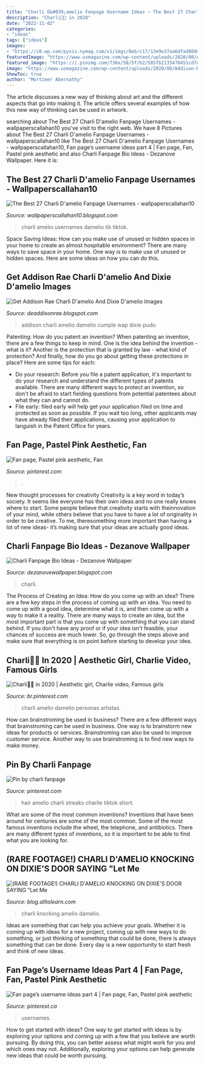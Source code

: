 ```yaml
---
title: "Charli D&#039;amelio Fanpage Username Ideas ~ The Best 27 Charli D&#039;amelio Fanpage Usernames"
description: "Charli👑🤍 in 2020"
date: "2022-11-02"
categories:
- "ideas"
tags: ["ideas"]
images:
- "https://i0.wp.com/pyxis.nymag.com/v1/imgs/8eb/c17/13e9e37aa6dfad80ddee5cb9dc6b25e4d3-charli-ig.2x.w710.jpg"
featuredImage: "https://www.usmagazine.com/wp-content/uploads/2020/08/Addison-Rae-Charli-DAmelio-and-More-of-Forbes-Highest-Earning-TikTok-Stars.jpg?quality=86&amp;strip=all"
featured_image: "https://i.pinimg.com/736x/58/5f/b2/585fb2133478451cd7ef19e0709141bd.jpg"
image: "https://www.usmagazine.com/wp-content/uploads/2020/08/Addison-Rae-Charli-DAmelio-and-More-of-Forbes-Highest-Earning-TikTok-Stars.jpg?quality=86&amp;strip=all"
ShowToc: true
author: "Mortimer Abernathy"
---
```



The article discusses a new way of thinking about art and the different aspects that go into making it. The article offers several examples of how this new way of thinking can be used in artwork.

	

		
searching about The Best 27 Charli D&#039;amelio Fanpage Usernames - wallpaperscallahan10 you've visit to the right web. We have 8 Pictures about The Best 27 Charli D&#039;amelio Fanpage Usernames - wallpaperscallahan10 like The Best 27 Charli D&#039;amelio Fanpage Usernames - wallpaperscallahan10, Fan page’s username ideas part 4 | Fan page, Fan, Pastel pink aesthetic and also Charli Fanpage Bio Ideas - Dezanove Wallpaper. Here it is:
		
    
## The Best 27 Charli D&#039;amelio Fanpage Usernames - Wallpaperscallahan10

<img loading=lazy src="https://i0.wp.com/pyxis.nymag.com/v1/imgs/8eb/c17/13e9e37aa6dfad80ddee5cb9dc6b25e4d3-charli-ig.2x.w710.jpg" onerror="this.onerror=null;this.src='https://tse1.mm.bing.net/th?id=OIP.yMxnakK5f7-0lnwi93-eogHaLH&amp;pid=15.1';" alt="The Best 27 Charli D&#039;amelio Fanpage Usernames - wallpaperscallahan10">

_Source: wallpaperscallahan10.blogspot.com_

>charli amelio usernames damelio tik tiktok. 

	

Space Saving Ideas: How can you make use of unused or hidden spaces in your home to create an almost hospitable environment?
There are many ways to save space in your home. One way is to make use of unused or hidden spaces. Here are some ideas on how you can do this.

    
## Get Addison Rae Charli D&#039;amelio And Dixie D&#039;amelio Images

<img loading=lazy src="https://www.usmagazine.com/wp-content/uploads/2020/08/Addison-Rae-Charli-DAmelio-and-More-of-Forbes-Highest-Earning-TikTok-Stars.jpg?quality=86&amp;strip=all" onerror="this.onerror=null;this.src='https://tse1.mm.bing.net/th?id=OIP.03sLSkUjgQqKDbTMgsl9YQHaHa&amp;pid=15.1';" alt="Get Addison Rae Charli D&#039;amelio And Dixie D&#039;amelio Images">

_Source: deaddisonrae.blogspot.com_

>addison charli amelio damelio cumple wap dixie pudo. 

	

Patenting: How do you patent an invention?
When patenting an invention, there are a few things to keep in mind. One is the idea behind the invention - what is it? Another is the protection that is granted by law - what kind of protection? And finally, how do you go about getting these protections in place? Here are some tips for each: 
- Do your research: Before you file a patent application, it's important to do your research and understand the different types of patents available. There are many different ways to protect an invention, so don't be afraid to start fielding questions from potential patentees about what they can and cannot do. 
- File early: filed early will help get your application filed on time and protected as soon as possible. If you wait too long, other applicants may have already filed their applications, causing your application to languish in the Patent Office for years.

    
## Fan Page, Pastel Pink Aesthetic, Fan

<img loading=lazy src="https://i.pinimg.com/originals/da/da/40/dada4060f75d0ca544ecd75fb0530262.jpg" onerror="this.onerror=null;this.src='https://tse1.mm.bing.net/th?id=OIP.8-ZSaamV6Qy_TP4axEtpWQHaDp&amp;pid=15.1';" alt="Fan page, Pastel pink aesthetic, Fan">

_Source: pinterest.com_

>. 

	

New thought processes for creativity
Creativity is a key word in today’s society. It seems like everyone has their own ideas and no one really knows where to start. Some people believe that creativity starts with theinnovation of your mind, while others believe that you have to have a lot of originality in order to be creative. To me, theresomething more important than having a lot of new ideas- it’s making sure that your ideas are actually good ideas.

    
## Charli Fanpage Bio Ideas - Dezanove Wallpaper

<img loading=lazy src="https://i.pinimg.com/736x/a0/92/94/a09294cfb9ea9014db747ad149fa1e4d.jpg" onerror="this.onerror=null;this.src='https://tse2.mm.bing.net/th?id=OIP.RYa-PKtakuwmvr5MxUqWfQHaHa&amp;pid=15.1';" alt="Charli Fanpage Bio Ideas - Dezanove Wallpaper">

_Source: dezanovewallpaper.blogspot.com_

>charli. 

	

The Process of Creating an Idea: How do you come up with an idea?
There are a few key steps in the process of coming up with an idea. You need to come up with a good idea, determine what it is, and then come up with a way to make it a reality. There are many ways to create an idea, but the most important part is that you come up with something that you can stand behind. If you don't have any proof or if your idea isn't feasible, your chances of success are much lower. So, go through the steps above and make sure that everything is on point before starting to develop your idea.

    
## Charli👑🤍 In 2020 | Aesthetic Girl, Charlie Video, Famous Girls

<img loading=lazy src="https://i.pinimg.com/736x/58/5f/b2/585fb2133478451cd7ef19e0709141bd.jpg" onerror="this.onerror=null;this.src='https://tse3.mm.bing.net/th?id=OIP.kD3EBDVcuNf3xFDx6mG_lwHaHS&amp;pid=15.1';" alt="Charli👑🤍 in 2020 | Aesthetic girl, Charlie video, Famous girls">

_Source: br.pinterest.com_

>charli amelio damelio personas artistas. 

	

How can brainstroming be used in business?
There are a few different ways that brainstroming can be used in business. One way is to brainstorm new ideas for products or services. Brainstroming can also be used to improve customer service. Another way to use brainstroming is to find new ways to make money.

    
## Pin By Charli Fanpage

<img loading=lazy src="https://i.pinimg.com/originals/b3/6e/98/b36e986d02131ab865b228a0ec822d6f.jpg" onerror="this.onerror=null;this.src='https://tse3.mm.bing.net/th?id=OIP.JLLtcLwhej9-k7pdPw_2IQHaNE&amp;pid=15.1';" alt="Pin by charli fanpage">

_Source: pinterest.com_

>hair amelio charli streaks charlie tiktok short. 

	

What are some of the most common inventions?
Inventions that have been around for centuries are some of the most common. Some of the most famous inventions include the wheel, the telephone, and antibiotics. There are many different types of inventions, so it is important to be able to find what you are looking for.

    
## (RARE FOOTAGE!) CHARLI D&#039;AMELIO KNOCKING ON DIXIE&#039;S DOOR SAYING &quot;Let Me

<img loading=lazy src="https://i.ytimg.com/vi/J4_iyOCY2x8/maxresdefault.jpg" onerror="this.onerror=null;this.src='https://tse1.mm.bing.net/th?id=OIP.H_k0_y8RvzY2Lj6vCc-dzQHaEK&amp;pid=15.1';" alt="(RARE FOOTAGE!) CHARLI D&#039;AMELIO KNOCKING ON DIXIE&#039;S DOOR SAYING &quot;Let Me">

_Source: blog.alltolearn.com_

>charli knocking amelio damelio. 

	

Ideas are something that can help you achieve your goals. Whether it is coming up with ideas for a new project, coming up with new ways to do something, or just thinking of something that could be done, there is always something that can be done. Every day is a new opportunity to start fresh and think of new ideas.

    
## Fan Page’s Username Ideas Part 4 | Fan Page, Fan, Pastel Pink Aesthetic

<img loading=lazy src="https://i.pinimg.com/736x/da/da/40/dada4060f75d0ca544ecd75fb0530262.jpg" onerror="this.onerror=null;this.src='https://tse1.mm.bing.net/th?id=OIP.V7Ml85UxMmeACTLEK4QjZQHaDp&amp;pid=15.1';" alt="Fan page’s username ideas part 4 | Fan page, Fan, Pastel pink aesthetic">

_Source: pinterest.ca_

>usernames. 

	

How to get started with ideas?
One way to get started with ideas is by exploring your options and coming up with a few that you believe are worth pursuing. By doing this, you can better assess what might work for you and which ones may not. Additionally, exploring your options can help generate new ideas that could be worth pursuing.

